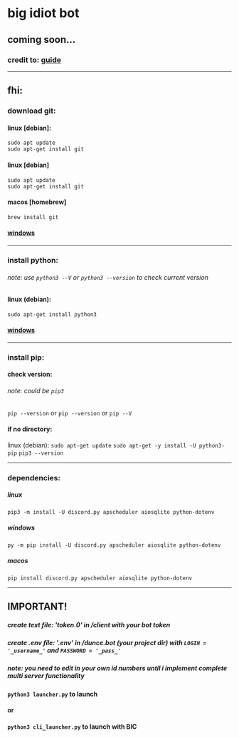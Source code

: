 # big idiot bot

## coming soon...

### credit to: [guide](https://www.youtube.com/watch?v=F1HbEOp-jdg&list=PLYeOw6sTSy6ZGyygcbta7GcpI8a5-Cooc&index=1)

---

## fhi:

### download git: 

#### linux [debian]:
`sudo apt update`   
`sudo apt-get install git`
#### linux [debian]
`sudo apt update`   
`sudo apt-get install git`

#### macos [homebrew]
`brew install git`

#### [windows](https://git-scm.com/downloads) 

---
### install python:
###### note: use `python3 --V` or `python3 --version` to check current version

#### linux (debian):
`sudo apt-get install python3`

#### [windows](https://python.org/downloads/)

---

### install pip: 
#### check version:
###### note: could be `pip3`
`pip --version` 
or 
`pip --version` 
or 
`pip --V` 
    
    
#### if no directory:

linux (debian):
`sudo apt-get update`
`sudo apt-get -y install -U python3-pip`
`pip3 --version`

---
### dependencies:

##### linux
    pip3 -m install -U discord.py apscheduler aiosqlite python-dotenv

##### windows
    py -m pip install -U discord.py apscheduler aiosqlite python-dotenv

##### macos 
    pip install discord.py apscheduler aiosqlite python-dotenv

---

## IMPORTANT! 
##### create text file: 'token.0' in /client with _your_ bot token

##### create .env file: '.env' in /dunce.bot (your project dir) with `LOGIN = '_username_'` and `PASSWORD = '_pass_'` 

##### note: you need to edit in your own id numbers until i implement complete multi server functionality

#### `python3 launcher.py` to launch

#### or

#### `python3 cli_launcher.py` to launch with BIC
